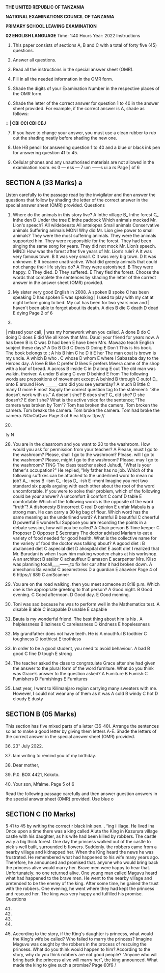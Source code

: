 **THE UNITED REPUBLIC OF TANZANIA**

**NATIONAL EXAMINATIONS COUNCIL OF TANZANIA**

**PRIMARY SCHOOL LEAVING EXAMINATION**

**02 ENGLISH LANGUAGE**
Time: 1:40 Hours Year: 2022
Instructions

1. This paper consists of sections A, B and C with a total of forty five (45) questions.

2. Answer all questions.

3. Read all the instructions in the special answer sheet (OMR).

4. Fill in all the needed information in the OMR form.

5. Shade the digits of your Examination Number in the respective places of the OMR
form.

6. Shade the letter of the correct answer for question 1 to 40 in the answer sheet provided.
For example, if the correct answer is A, shade as follows:

**= | CBI CCI CDI CEJ**

7. If you have to change your answer, you must use a clean rubber to rub out the shading neatly before shading the new one.

8. Use HB pencil for answering question 1 to 40 and a blue or black ink pen for answering question 41 to 45.

9. Cellular phones and any unauthorised materials are not allowed in the examination room.
es 0
—
ess
—
7
um
——s ui a
rs
Page | of 6

## SECTION A (33 Marks) a
Listen carefully to the passage read by the invigilator and then answer the questions that follow by shading the letter of the correct answer in the special answer sheet (OMR) provided.
Questions

1. Where do the animals in this story live?
   A Inthe village B_ Inthe forest C_ Inthe den
   D Under the tree E Inthe paddock
Which animals mocked Mr. Lion's speech?
All wildebeests
All antelopes
Small animals
Conservative animals
Suffering animals
MONI
Why did Mr. Lion give power to small animals?
They were the most suffering animals.
They were the animals supported him.
They were responsible for the forest.
They had been singing the same song for years.
They did not mock Mr. Lion’s speech.
MINDI
How was the forest after five years of Mr. Lion’s rule?
   A It was very famous town.
   B It was very small.
   C It was very big town.
   D It was unknown.
   E It became unattractive.
What did greedy animals that could not change their life styles do?
   A They were astonished. B They were happy. C They died.
   D They suffered. E They fled the forest.
Choose the words that complete the sentences by shading the letter of the correct answer in the answer sheet (OMR) provided.

6. My sister very good English in 2008. A spoken B spoke C has been speaking
   D has spoken E was speaking |
I used to play with my cat at night before going to bed. My cat has been for two years now and | haven't been able to forget about its death.
   A dies B die C death D dead E dying
Page 2 of 6

13. 
| missed your call, | was my homework when you called.
   A done B do C doing D does E did
We all know that Mrs. Daudi your friend for years now.
   A has been B is C was
   D had been E have been
Mrs. Mawazo teach English subject these days?
   A Do B Did C Does D Doing E Don’t
This is his book. The book belongs to ;
   A his B him C he D it E her
The man coat is brown is my uncle.
   A which B who . C whose D whom E where
I Sabasaba day to the Heroes day.
   A love B like C prefer D likes E prefers
Mwera came of the shop with a loaf of bread.
   A across B inside C in D along E out
The old man was walkin. theriver.
   A under B along C over D behind E from
The following words are prepositions of movement except
   A behind B through C outof D_ onto E around
How ______ cars did you see yesterday?
   A much B little C many D more E most
Supply the correct question tag to the statement: “She doesn’t work with us.”
   A doesn’t she? B does she? C_ did she?
   D she doesn’t? E don’t she?
What is the active voice for the sentence; “The camera was broken by Tom”?
Tom has broken the camera.
Tom broken the camera.
Tom breaks the camera.
Tom broke the camera.
Tom had broke the camera.
NOoOaQw>
Page 3 of 6 ea https:
ttps://

20. 
ty
N

28. You are in the classroom and you want to 20 to the washroom. How would you ask for permission from your teacher?
   A Please, must I go to the washroom?
Please, shall I go to the washroom?
Please. will I go to the washroom?
Please, might I go to the washroom?
Please. may I go to the washroom?
TING
The class teacher asked Juhudi, "What is your father's occupation?" He replied, "My father has no job. Which of the following suffixes can be attached to the underlined word to mean no job?
A_ -ness B -ism C_ -less D_ -ish E -ment
Imagine you met two standard six pupils arguing with each other about the root of the word uncomfortable. If you were to solve their problem, which of the following could be your answer?
   A uncomfort B comfort C comf D table E comfortable
Which of the following words is the opposite of the word “truth”?
   A dishonesty B incorrect C real D opinion E unfair
Mabula is a strong man. He can carry a 30 kg bag of flour. Which word has the same meaning as the underlined word?
   A harmful B beautiful C cheerful D powerful E wonderful
Suppose you are recording the points in a debate session, how will you be called?
   A Chair person B Time keeper C Proposer
   D Opposer E Secretary
The doctor advised Mariam to eat a variety of food needed for good health. What is the collective name for the variety of food the doctor was talking about?
   A agood diet : B abalanced diet C aspecial diet
   D ahospital diet E asoft diet
I realized that Mr. Burudani is when I saw him making wooden chairs at his workshop.
   A an architect B atailor C achauffeur
   D amason E acarpenter
Mrs. Kiiso was planning tocall____——_to fix her car after it had broken down.
   A amechanic Ba vandal C aseamstress
   D a guardian E ahawker
Page 4 of 6
https://
689 C amScanner

29. You are on the road walking, then you meet someone at 8:18 p.m. Which one is the appropriate greeting to that person?
   A Good night. B Good evening. C Good afternoon.
   D Good day. E Good moming.

30. Toni was sad because he was to perform well in the Mathematics test.
   A disable B able C incapable D unable E capable

31. Bauta is my wonderful friend. The best thing about him is his .
   A helplessness B laziness C carelessness
   D kindness E hopelessness

32. My grandfather does not have teeth. He is
   A mouthful B toothier C toughness D toothiest E toothless

33. In order to be a good student, you need to avoid behaviour.
   A bad B good C fine D tough E strong

34. The teacher asked the class to congratulate Grace after she had given the answer to the plural form of the word furniture. What do you think was Grace’s answer to the question asked?
   A Fumiture B Fumish C Fumishers D Fumishings E Fumitures

35. Last year, I went to Kilimanjaro region carrying many sweaters with me. However, I could not wear any of them as it was
   A cold B windy C hot D cloudy E dusty

## SECTION B (05 Marks)
This section has five mixed parts of a letter (36-40). Arrange the sentences so as to make a good letter by giving them letters A-E. Shade the letters of the correct answer in the special answer sheet (OMR) provided.

36. 23" July 2022.

37. Iam writing to remind you of my birthday.

38. Dear mother,

39. P.0. BOX 4421, Kokoto.

40. Your son, Mfalme.
Page 5 of 6

Read the following passage carefully and then answer guestion answers in the special answer sheet (OMR) provided. Use blue o

## SECTION C (10 Marks)
5 41 to 45 by writing the correct r black ink pen.
. “ing i illage. He lived ina
Once upon a time there was a king called Aluta the King in Kazurura village castle with his daughter, as his wife had been killed by robbers. The castle wa y a big thick forest. One day the princess walked out of the castle to pick s well built,
surrounded b flowers. Suddenly. the robbers came from a nearby village and kidnapped her. When the
King heard the news he was frustrated. He remembered what had happened to his wife many years ago.
Therefore, he announced and promised that. anyone who would bring back the princess alive would marry her. Brave men were happy to hear that. Unfortunately. no one returned alive. One young man called Maguvu heard what had happened to the brave men. He went to the nearby village and pretended to be the enemy of the king. After some time, he gained the trust with the robbers. One evening, he went where they had kept the princess and rescued her. The king was very happy and fulfilled his promise.
Questions

41.

42.

43.

44.

45. According to the story, if the King's daughter is princess, what would the King's wife be called?
Who failed to marry the princess?
Imagine Maguvu was caught by the robbers in the process of rescuing the princess. What do you think would happen to him?
According to the story, why do you think robbers are not good people?
"Anyone who will bring back the princess alive will marry her", the king announced. What made the king to give such a promise?
Page 60f6
/
